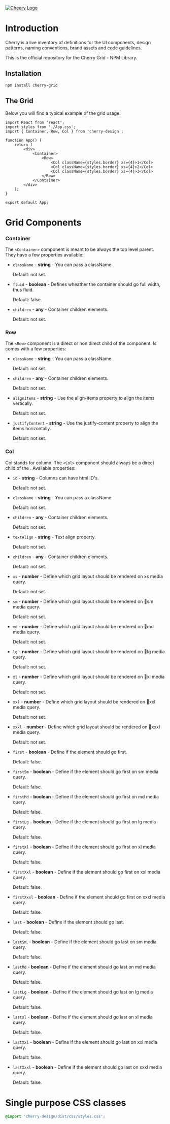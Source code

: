 [![Cheery Logo](https://res.cloudinary.com/deep-impact-ag/image/upload/v1559170058/cherry/cherry.svg)](https://cherry.design/)

# Introduction
Cherry is a live inventory of definitions for the UI components, design patterns, naming conventions, brand assets and code guidelines.

This is the official repository for the Cherry Grid - NPM Library.


## Installation
```
npm install cherry-grid
```

## The Grid
Below you will find a typical example of the grid usage:

```
import React from 'react';
import styles from './App.css';
import { Container, Row, Col } from 'cherry-design';

function App() {
	return (
		<div>
			<Container>
				<Row>
					<Col className={styles.border} xs={4}>1</Col>
					<Col className={styles.border} xs={4}>2</Col>
					<Col className={styles.border} xs={4}>3</Col>
				</Row>
			</Container>
		</div>
	);
}

export default App;
```


# Grid Components
### Container
The `<Container>` component is meant to be always the top level parent. They have a few properties available:

- `className` - **string** - You can pass a className.

	Default: not set. 

- `fluid` - **boolean** - Defines wheather the container should go full width, thus fluid.

	Default: false.

- `children` - **any** - Container children elements.

	Default: not set.

### Row
The `<Row>` component is a direct or non direct child of the <Container> component. Is comes with a few properties:

- `className` - **string** - You can pass a className. 

	Default: not set.

- `children` - **any** - Container children elements.

	Default: not set.

- `alignItems` - **string** - Use the align-items property to align the items vertically.

	Default: not set.

- `justifyContent` - **string** - Use the justify-content property to align the items horizontally. 

	Default: not set.

### Col
Col stands for column. The `<Col>` component should always be a direct child of the <Row>. Available properties:

- `id` - **string** - Columns can have html ID's. 

	Default: not set.

- `className` - **string** - You can pass a className. 

	Default: not set.

- `children` - **any** - Container children elements. 

	Default: not set.

- `textAlign` - **string** - Text align property. 

	Default: not set.

- `children` - **any** - Container children elements. 

	Default: not set.

- `xs` - **number** - Define which grid layout should be rendered on xs media query. 

	Default: not set.

- `sm` - **number** - Define which grid layout should be rendered on sm media query. 

	Default: not set.

- `md` - **number** - Define which grid layout should be rendered on md media query. 

	Default: not set.

- `lg` - **number** - Define which grid layout should be rendered on lg media query. 

	Default: not set.

- `xl` - **number** - Define which grid layout should be rendered on xl media query. 

	Default: not set.

- `xxl` - **number** - Define which grid layout should be rendered on xxl media query. 

	Default: not set.

- `xxxl` - **number** - Define which grid layout should be rendered on xxxl media query. 

	Default: not set.

- `first` - **boolean** - Define if the element should go first. 

	Default: false.

- `firstSm` - **boolean** - Define if the element should go first on sm media query. 

	Default: false.

- `firstMd` - **boolean** - Define if the element should go first on md media query. 

	Default: false.

- `firstLg` - **boolean** - Define if the element should go first on lg media query. 

	Default: false.

- `firstXl` - **boolean** - Define if the element should go first on xl media query. 

	Default: false.

- `firstXxl` - **boolean** - Define if the element should go first on xxl media query. 

	Default: false.

- `firstXxxl` - **boolean** - Define if the element should go first on xxxl media query. 

	Default: false.

- `last` - **boolean** - Define if the element should go last. 

	Default: false. 

- `lastSm`, - **boolean** - Define if the element should go last on sm media query. 

	Default: false.

- `lastMd` - **boolean** - Define if the element should go last on md media query. 

	Default: false.

- `lastLg` - **boolean** - Define if the element should go last on lg media query. 

	Default: false.

- `lastXl` - **boolean** - Define if the element should go last on xl media query. 

	Default: false.

- `lastXxl` - **boolean** - Define if the element should go last on xxl media query. 

	Default: false.

- `lastXxxl` - **boolean** - Define if the element should go last on xxxl media query. 

	Default: false.


# Single purpose CSS classes
```css
@import 'cherry-design/dist/css/styles.css';
```
